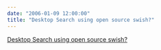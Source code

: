 ```yaml
---
date: "2006-01-09 12:00:00"
title: "Desktop Search using open source swish?"
---
```


[Desktop Search using open source swish?](/lemire/blog/2006/01-09-want-a-local-search-engine-try-swish)

